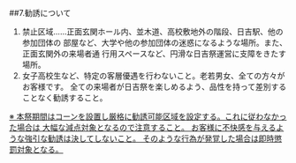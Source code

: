 ##7.勧誘について
1. 禁止区域......正面玄関ホール内、並木道、高校敷地外の階段、日吉駅、他の参加団体の 部屋など、大学や他の参加団体の迷惑になるような場所。また、正面玄関外の来場者通 行用スペースなど、円滑な日吉祭運営に支障をきたす場所。
2. 女子高校生など、特定の客層優遇を行わないこと。老若男女、全ての方々がお客様です。 全ての来場者が日吉祭を楽しめるよう、品性を持って差別することなく勧誘すること。

<u>※ 本祭期間はコーンを設置し厳格に勧誘可能区域を設定する。これに従わなかった場合は 大幅な減点対象となるので注意すること。
 お客様に不快感を与えるような強引な勧誘は決してしないこと。
   そのような行為が発覚した場合は即時懲罰対象となる。</u>
